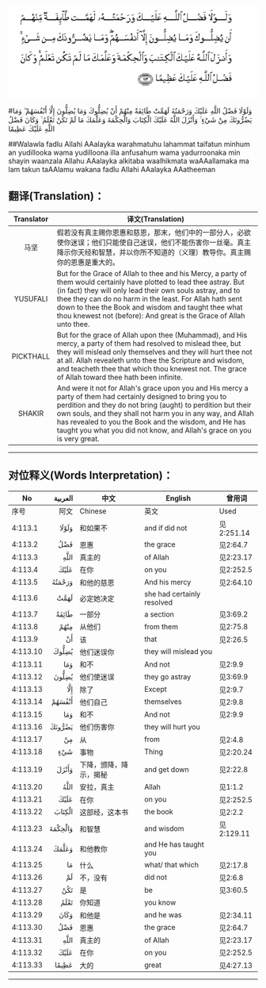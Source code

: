 ![004:113](images/004_113.gif)

#وَلَوْلَا فَضْلُ اللَّهِ عَلَيْكَ وَرَحْمَتُهُ لَهَمَّتْ طَائِفَةٌ مِنْهُمْ أَنْ يُضِلُّوكَ وَمَا يُضِلُّونَ إِلَّا أَنْفُسَهُمْ ۖ وَمَا يَضُرُّونَكَ مِنْ شَيْءٍ ۚ وَأَنْزَلَ اللَّهُ عَلَيْكَ الْكِتَابَ وَالْحِكْمَةَ وَعَلَّمَكَ مَا لَمْ تَكُنْ تَعْلَمُ ۚ وَكَانَ فَضْلُ اللَّهِ عَلَيْكَ عَظِيمًا 

##Walawla fadlu Allahi AAalayka warahmatuhu lahammat taifatun minhum an yudillooka wama yudilloona illa anfusahum wama yadurroonaka min shayin waanzala Allahu AAalayka alkitaba waalhikmata waAAallamaka ma lam takun taAAlamu wakana fadlu Allahi AAalayka AAatheeman 

## 翻译(Translation)：

| Translator | 译文(Translation)                                            |
| :--------: | ------------------------------------------------------------ |
|    马坚    | 假若没有真主赐你恩惠和慈恩，那末，他们中的一部分人，必欲使你迷误；他们只能使自己迷误，他们不能伤害你一丝毫。真主降示你天经和智慧，并以你所不知道的（义理）教导你。真主赐你的恩惠是重大的。 |
|  YUSUFALI  | But for the Grace of Allah to thee and his Mercy, a party of them would certainly have plotted to lead thee astray. But (in fact) they will only lead their own souls astray, and to thee they can do no harm in the least. For Allah hath sent down to thee the Book and wisdom and taught thee what thou knewest not (before): And great is the Grace of Allah unto thee. |
| PICKTHALL  | But for the grace of Allah upon thee (Muhammad), and His mercy, a party of them had resolved to mislead thee, but they will mislead only themselves and they will hurt thee not at all. Allah revealeth unto thee the Scripture and wisdom, and teacheth thee that which thou knewest not. The grace of Allah toward thee hath been infinite. |
|   SHAKIR   | And were it not for Allah's grace upon you and His mercy a party of them had certainly designed to bring you to perdition and they do not bring (aught) to perdition but their own souls, and they shall not harm you in any way, and Allah has revealed to you the Book and the wisdom, and He has taught you what you did not know, and Allah's grace on you is very great. |

---

## 对位释义(Words Interpretation)：

| No   | العربية | 中文    | English | 曾用词 |
| ---- | ------: | ------- | ------- | ------ |
| 序号 |    阿文 | Chinese | 英文    | Used   |
| 4:113.1  | وَلَوْلَا   | 和如果不               | and if did not             | 见2:251.14 |
| 4:113.2  | فَضْلُ     | 恩惠                   | the grace                  | 见2:64.7   |
| 4:113.3  | اللَّهِ    | 真主的                 | of Allah                   | 见2:23.17  |
| 4:113.4  | عَلَيْكَ    | 在你                   | on you                     | 见2:252.5  |
| 4:113.5  | وَرَحْمَتُهُ  | 和他的慈恩             | And his mercy              | 见2:64.10  |
| 4:113.6  | لَهَمَّتْ    | 必定她决定             | she had certainly resolved |            |
| 4:113.7  | طَائِفَةٌ   | 一部分                 | a section                  | 见3:69.2   |
| 4:113.8  | مِنْهُمْ    | 从他们                 | from them                  | 见2:75.8   |
| 4:113.9  | أَنْ      | 该                     | that                       | 见2:26.5   |
| 4:113.10 | يُضِلُّوكَ   | 他们迷误你             | they will mislead you      |            |
| 4:113.11 | وَمَا     | 和不                   | And not                    | 见2:9.9    |
| 4:113.12 | يُضِلُّونَ   | 他们使迷误             | they go astray             | 见3:69.9   |
| 4:113.13 | إِلَّا     | 除了                   | Except                     | 见2:9.7    |
| 4:113.14 | أَنْفُسَهُمْ  | 他们自己               | themselves                 | 见2:9.8    |
| 4:113.15 | وَمَا     | 和不                   | And not                    | 见2:9.9    |
| 4:113.16 | يَضُرُّونَكَ  | 他们伤害你             | they will hurt you         |            |
| 4:113.17 | مِنْ      | 从                     | from                       | 见2:4.8    |
| 4:113.18 | شَيْءٍ     | 事物                   | Thing                      | 见2:20.24  |
| 4:113.19 | وَأَنْزَلَ   | 下降，颁降，降示，揭秘 | and get down               | 见2:22.8   |
| 4:113.20 | اللَّهُ    | 安拉，真主             | Allah                      | 见1:1.2    |
| 4:113.21 | عَلَيْكَ    | 在你                   | on you                     | 见2:252.5  |
| 4:113.22 | الْكِتَابَ  | 这部经，这本书         | the book                   | 见2:2.2    |
| 4:113.23 | وَالْحِكْمَةَ | 和智慧                 | and wisdom                 | 见2:129.11 |
| 4:113.24 | وَعَلَّمَكَ   | 和他教你               | and He has taught you      |            |
| 4:113.25 | مَا      | 什么                   | what/ that which           | 见2:17.8   |
| 4:113.26 | لَمْ      | 不，没有               | did not                    | 见2:6.8    |
| 4:113.27 | تَكُنْ     | 是                     | be                         | 见3:60.5   |
| 4:113.28 | تَعْلَمُ    | 你知道                 | you know                   |            |
| 4:113.29 | وَكَانَ    | 和他是                 | and he was                 | 见2:34.11  |
| 4:113.30 | فَضْلُ     | 恩惠                   | the grace                  | 见2:64.7   |
| 4:113.31 | اللَّهِ    | 真主的                 | of Allah                   | 见2:23.17  |
| 4:113.32 | عَلَيْكَ    | 在你                   | on you                     | 见2:252.5  |
| 4:113.33 | عَظِيمًا   | 大的                   | great                      | 见4:27.13  |

---
